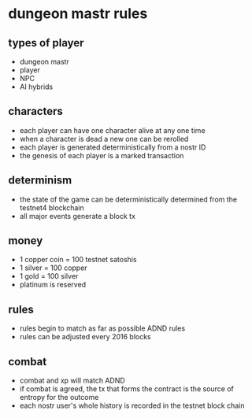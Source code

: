 # dungeon mastr rules

## types of player

- dungeon mastr
- player
- NPC
- AI hybrids

## characters

- each player can have one character alive at any one time
- when a character is dead a new one can be rerolled
- each player is generated deterministically from a nostr ID
- the genesis of each player is a marked transaction

## determinism

- the state of the game can be deterministically determined from the testnet4 blockchain
- all major events generate a block tx

## money

- 1 copper coin = 100 testnet satoshis
- 1 silver = 100 copper
- 1 gold = 100 silver
- platinum is reserved

## rules

- rules begin to match as far as possible ADND rules
- rules can be adjusted every 2016 blocks

## combat

- combat and xp will match ADND
- if combat is agreed, the tx that forms the contract is the source of entropy for the outcome
- each nostr user's whole history is recorded in the testnet block chain
